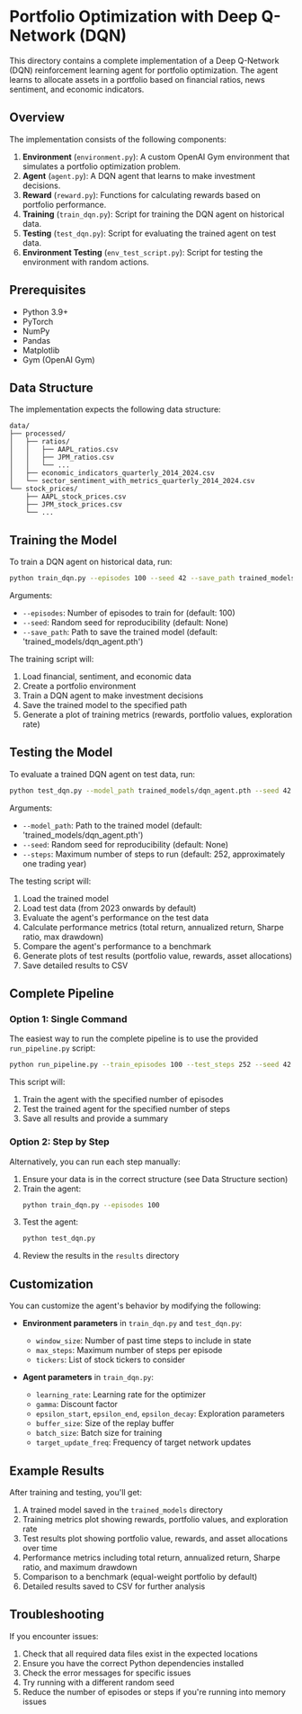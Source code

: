 # Portfolio Optimization with Deep Q-Network (DQN)

This directory contains a complete implementation of a Deep Q-Network (DQN) reinforcement learning agent for portfolio optimization. The agent learns to allocate assets in a portfolio based on financial ratios, news sentiment, and economic indicators.

## Overview

The implementation consists of the following components:

1. **Environment** (`environment.py`): A custom OpenAI Gym environment that simulates a portfolio optimization problem.
2. **Agent** (`agent.py`): A DQN agent that learns to make investment decisions.
3. **Reward** (`reward.py`): Functions for calculating rewards based on portfolio performance.
4. **Training** (`train_dqn.py`): Script for training the DQN agent on historical data.
5. **Testing** (`test_dqn.py`): Script for evaluating the trained agent on test data.
6. **Environment Testing** (`env_test_script.py`): Script for testing the environment with random actions.

## Prerequisites

- Python 3.9+
- PyTorch
- NumPy
- Pandas
- Matplotlib
- Gym (OpenAI Gym)

## Data Structure

The implementation expects the following data structure:

```
data/
├── processed/
│   ├── ratios/
│   │   ├── AAPL_ratios.csv
│   │   ├── JPM_ratios.csv
│   │   └── ...
│   ├── economic_indicators_quarterly_2014_2024.csv
│   └── sector_sentiment_with_metrics_quarterly_2014_2024.csv
└── stock_prices/
    ├── AAPL_stock_prices.csv
    ├── JPM_stock_prices.csv
    └── ...
```

## Training the Model

To train a DQN agent on historical data, run:

```bash
python train_dqn.py --episodes 100 --seed 42 --save_path trained_models/dqn_agent.pth
```

Arguments:
- `--episodes`: Number of episodes to train for (default: 100)
- `--seed`: Random seed for reproducibility (default: None)
- `--save_path`: Path to save the trained model (default: 'trained_models/dqn_agent.pth')

The training script will:
1. Load financial, sentiment, and economic data
2. Create a portfolio environment
3. Train a DQN agent to make investment decisions
4. Save the trained model to the specified path
5. Generate a plot of training metrics (rewards, portfolio values, exploration rate)

## Testing the Model

To evaluate a trained DQN agent on test data, run:

```bash
python test_dqn.py --model_path trained_models/dqn_agent.pth --seed 42 --steps 252
```

Arguments:
- `--model_path`: Path to the trained model (default: 'trained_models/dqn_agent.pth')
- `--seed`: Random seed for reproducibility (default: None)
- `--steps`: Maximum number of steps to run (default: 252, approximately one trading year)

The testing script will:
1. Load the trained model
2. Load test data (from 2023 onwards by default)
3. Evaluate the agent's performance on the test data
4. Calculate performance metrics (total return, annualized return, Sharpe ratio, max drawdown)
5. Compare the agent's performance to a benchmark
6. Generate plots of test results (portfolio value, rewards, asset allocations)
7. Save detailed results to CSV

## Complete Pipeline

### Option 1: Single Command

The easiest way to run the complete pipeline is to use the provided `run_pipeline.py` script:

```bash
python run_pipeline.py --train_episodes 100 --test_steps 252 --seed 42
```

This script will:
1. Train the agent with the specified number of episodes
2. Test the trained agent for the specified number of steps
3. Save all results and provide a summary

### Option 2: Step by Step

Alternatively, you can run each step manually:

1. Ensure your data is in the correct structure (see Data Structure section)
2. Train the agent:
   ```bash
   python train_dqn.py --episodes 100
   ```
3. Test the agent:
   ```bash
   python test_dqn.py
   ```
4. Review the results in the `results` directory

## Customization

You can customize the agent's behavior by modifying the following:

- **Environment parameters** in `train_dqn.py` and `test_dqn.py`:
  - `window_size`: Number of past time steps to include in state
  - `max_steps`: Maximum number of steps per episode
  - `tickers`: List of stock tickers to consider

- **Agent parameters** in `train_dqn.py`:
  - `learning_rate`: Learning rate for the optimizer
  - `gamma`: Discount factor
  - `epsilon_start`, `epsilon_end`, `epsilon_decay`: Exploration parameters
  - `buffer_size`: Size of the replay buffer
  - `batch_size`: Batch size for training
  - `target_update_freq`: Frequency of target network updates

## Example Results

After training and testing, you'll get:

1. A trained model saved in the `trained_models` directory
2. Training metrics plot showing rewards, portfolio values, and exploration rate
3. Test results plot showing portfolio value, rewards, and asset allocations over time
4. Performance metrics including total return, annualized return, Sharpe ratio, and maximum drawdown
5. Comparison to a benchmark (equal-weight portfolio by default)
6. Detailed results saved to CSV for further analysis

## Troubleshooting

If you encounter issues:

1. Check that all required data files exist in the expected locations
2. Ensure you have the correct Python dependencies installed
3. Check the error messages for specific issues
4. Try running with a different random seed
5. Reduce the number of episodes or steps if you're running into memory issues
